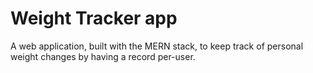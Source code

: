 # Weight Tracker app

A web application, built with the MERN stack, to keep track of personal weight changes by having a record per-user.
